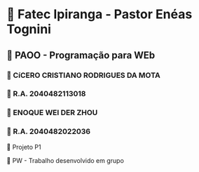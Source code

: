 # :school: Fatec Ipiranga - Pastor Enéas Tognini 
##  :pencil: PAOO - Programação para WEb

### :cop: CíCERO CRISTIANO RODRIGUES DA MOTA
### :checkered_flag: R.A. 2040482113018

### :cop: ENOQUE WEI DER ZHOU
### :checkered_flag: R.A. 2040482022036

:green_book: Projeto P1

:pencil: PW - Trabalho desenvolvido em grupo 

